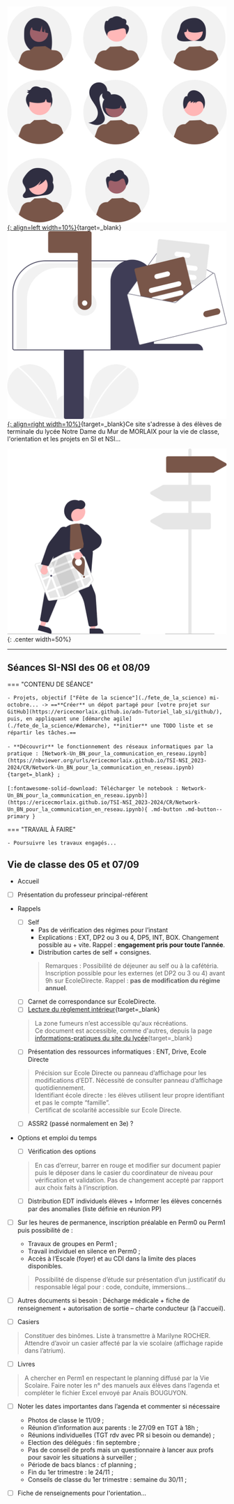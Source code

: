 
[![PJ](images/undraw_Team_re_0bfe.svg "# TEAM - TSI-NSI_2023-2024"){: align=left width=10%}](){target=_blank}[![PJ](images/undraw_Mailbox_re_dvds.svg "@ecmorlaix.fr"){: align=right width=10%}](mailto:@ecmorlaix.fr){target=_blank}Ce site s'adresse à des élèves de terminale du lycée Notre Dame du Mur de MORLAIX pour la vie de classe, l'orientation et les projets en SI et NSI...

![board](images/undraw_right_direction_tge8.svg){: .center width=50%}

***
<!-- ## Du 27/03

- [Grand Oral](https://eduscol.education.fr/729/presentation-du-grand-oral){target=_blank} ;
- [Dossier social étudiant](https://www.messervices.etudiant.gouv.fr/envole/){target=_blank} ;

***
## Le 02/03

- Poursuite du travail sur l'[orientation](./orientation) :
    - ==**Saisir** les derniers voeux sur [ParcourSup](https://www.parcoursup.fr/){target=_blank} avant le **09/03**== ;
    - **Rédiger** ses projets de formation motivés : un [guide ONISEP](./pdf/Fiche_projet-formation-motive.pdf){target=_blank} et des [exemples](https://thotismedia.com/exemple-projet-de-formation-motive/){target=_blank}
    ![Parcoursup-projets motives.gif](./images/Parcoursup-projets motives.gif){: .center width=70%}

- **Participer** aux [activités d'escape game pour l'accueil des troisièmes](https://ericecmorlaix.github.io/accueil_3/){target=_blank} ;
- **Faire** la [mise à jour d'Obsidian pour découvrir les canvas](https://ericecmorlaix.github.io/adn-Tutoriel_Obsidian/7-Options_Plugins/#canvas){target=_blank} ;


***
## Le 05/01 (1h)

- Poursuite du travail sur l'[orientation](./orientation) : 
    - **faire** des `note.md` dans [Obsidian](https://ericecmorlaix.github.io/adn-Tutoriel_Obsidian/){target=_blank}, une par formation, en y incluant des métadonnées (Nom, Lieu, Lien, Attendus, Processus, Dates, Coût, Débouchés, Opinion, Ordre, Questions... ) et des `#tag`, toutes regroupées dans un même dossier de votre coffre ;
    - **préparer** un [diaporama de présentation](https://ericecmorlaix.github.io/adn-Tutoriel_Obsidian/6a-Exports/#diaporama-basique){target=_blank} de votre projet d'orientation à plus ou moins long terme et des plans A, B, C, ..., que vous envisagez pour l'atteindre ;
    - **extraire** les informations utiles à l'aide de [requêtes partagées Dataview](https://md.picasoft.net/Ccpn8zieTQGD_4fGL8mV7Q){target=_blank} pour pouvoir répondre à des questions particulières ;    

***
## Le 16/12 (2h)

- Eléments d'analyse transactionnelle :

<center><iframe width="560" height="315" src="https://www.youtube-nocookie.com/embed/RxEhu8hWmXI" title="YouTube video player" frameborder="0" allow="accelerometer; autoplay; clipboard-write; encrypted-media; gyroscope; picture-in-picture" allowfullscreen></iframe></center>

![Adulte-Parent-Enfant](./images/AT-Image.png){.center width=60%}

- Poursuite du travail sur l'[orientation](./orientation) : ==**faire** des `note.md` dans [Obsidian](./Obsidian), une par formation, en y incluant des métadonnées (Nom, Lieu, Lien, Attendus, Processus, Dates, Coût, Débouchés, Opinion, Ordre, Questions... ) et des `#tag`, toutes regroupées dans un même dossier de votre coffre pour faire des requêtes avec Dataview==

    - Du nouveau bientôt sur [Parcoursup 2023](./pdf/Parcoursup_2023-lettre_d'information_n%C2%B01-20221214.pdf) ;
    - Les sessions instat Fac à Brest se poursuivent tous les mercredis entre 14h et 16h : voir les [formations présentées](https://www.univ-brest.fr/cap-avenir/menu/Bloc-Lyceen/Insta_-Fac){target=_blank} ;
    - Les immersions en prépa à [Kérichen](./pdf/MINISTAGES_CPGE_KERICHEN-Lettre_aux_PROFESSEURS_PRINCIPAUX-min.pdf){target=_blank} et à [Lorient](https://www.lycee-lesage.fr/Formation/journees-dimmersion-en-cpge){target=_blank}

- Vers plus de [sobriété numérique](https://ec-morlaix.github.io/info/sobre/){target=_blank} : répondre au questionnaire du [Défi du grand ménage numérique](https://forms.office.com/Pages/ResponsePage.aspx?id=15R5OuUcb0Km4-7gYW4qbK8if53guTRDmm-NDtFB1m9UQUpKN1I5V0JVVDQyTTFLSjVKNDJITEFDTiQlQCN0PWcu){target=_blank}...

- Activités respectives dans chaque spécialités [TSI_2022-2023](https://ericecmorlaix.github.io/TSI_2022-2023/)
   ou [TNSI_2022-2023](https://ericecmorlaix.github.io/TNSI_2022-2023/) ;

***
## Le 08/12 (1h)

- Vie de Classe :

    - questions diverses...
    - Retours partiels de conseils de classes...

- Poursuite du travail sur l'[orientation](./orientation) : ==**faire** des `note.md` dans [Obsidian](./Obsidian), une par formation, des métadonnées (Nom, Lieu, Lien, Attendus, Processus, Dates, Coût, Débouchés, Opinion, Ordre, Questions... ) et des `#tag`, toutes regroupées dans un même dossier de votre coffre.==

    - Salon [SupArmor](https://www.suparmor.fr/){target=_blank} ce WE à St Brieuc ;
    - Ouverture du catalogue Parcoursup 2023 le 20/12 ;
    - Les sessions instat Fac à Brest se poursuivent tous les mercredis entre 14h et 16h : voir les [formations présentées](https://www.univ-brest.fr/cap-avenir/menu/Bloc-Lyceen/Insta_-Fac){target=_blank} ;

***
## Le 24/11 (1h)

- Vie de Classe :
    - **finir** de se préparer pour la certification [PIX](https://pix.fr/){target=_blank} programmée la semaine prochaine ;
    - questions diverses...

- Poursuite du travail sur l'[orientation](./orientation) : ==**faire** des `note.md` dans [Obsidian](./Obsidian), une par formation, avec des `#tag`, toutes regroupées dans un même dossier de votre coffre.==
    - nouvelle ressource : [https://ideo.bretagne.bzh/](https://ideo.bretagne.bzh/){target=_blank}

***
## Le 10/11 (1h)

- Vie de Classe :
    - Inscription au bac !
    - Apporter une copie de votre attestation JDC ou recensement URGENT ‼️ 
    - [PIX](https://pix.fr/){target=_blank} :
        - faire la [campagne de rentrée TGT code: `SFVUCW857`](https://app.pix.fr/campagnes/SFVUCW857){target=_blank} ;
        - puis faire la [campagne de récolte de votre profil PIX code `HCTRFS261`](https://app.pix.fr/campagnes/HCTRFS261){target=_blank}.
    - questions diverses...
- [Journée nationale de lutte contre le harcèlement scolaire](https://m.facebook.com/story.php?story_fbid=pfbid0GzTZtQfeZEL2ZFeFSgGqyeKhMEiHozACS7fEvpQayt3XRCY78gfnv8wEmMMNRtxil&id=100009852780025&sfnsn=scwspmo){target=_blank}
<center><iframe width="560" height="315" src="https://www.youtube-nocookie.com/embed/gFWq2W0Jly8" title="YouTube video player" frameborder="0" allow="accelerometer; autoplay; clipboard-write; encrypted-media; gyroscope; picture-in-picture" allowfullscreen></iframe></center>

- Poursuite du travail sur l'[orientation](./orientation) :
    

***
## Le 07/11
- Tutoriel de l'application multiplateforme [Obsidian](./Obsidian) ;
- Activités respectives dans chaque spécialités [TSI_2022-2023](https://ericecmorlaix.github.io/TSI_2022-2023/)
   ou [TNSI_2022-2023](https://ericecmorlaix.github.io/TNSI_2022-2023/) ;
   
***
## Le 17/10

- Bilan de la ["Fête de la science"](./fete_de_la_science) : :clap: :clap: :clap: ;

- Découverte de l'application multiplateforme [Obsidian](https://obsidian.md/){target=_blank} -> ==Synchroniser votre classeur déposé sur GitHup avec un coffre d'Obsidian localisé sur votre iPad et y apairer vos fichiers `note.ipynb` avec des `note.md` grace à jupytext dans Carnets== ;

??? resume "Memo de procédure de synchronisation avec GitHub sur iPad"

    Il y a une procédure spécifique pour Mobile (qui doit pouvoir s'appliquer également sur PC) :

    - créer un dépôt sur GitHub (privé ou public) avec un petit README.md (c'est plus pratique) ;
    - générer une clé d'identification sur GitHub <https://docs.github.com/en/authentication/keeping-your-account-and-data-secure/creating-a-personal-access-token>
    - créer un nouveau coffre dans Obsidian ;
    - installer et activer le plugin "Obsidian Git" <https://github.com/denolehov/obsidian-git> ;
    - renseigner les champs password/personal access token et username dans la configuration du plugin "Obsidian Git"
    - puis depuis la palette de commande choisir `Obsidian Git: Clone an existing remote repo` et suivre les instructions...


???+ tip "Comment se construire un second cerveau avec Obsidian en mode [Zettelkasten](https://fr.wikipedia.org/wiki/Zettelkasten)"

    <center><iframe width="560" height="315" src="https://www.youtube-nocookie.com/embed/B9BLia6FN4s" title="YouTube video player" frameborder="0" allow="accelerometer; autoplay; clipboard-write; encrypted-media; gyroscope; picture-in-picture" allowfullscreen></iframe></center>

    <center><iframe width="560" height="315" src="https://www.youtube-nocookie.com/embed/upyTEnzqJwk" title="YouTube video player" frameborder="0" allow="accelerometer; autoplay; clipboard-write; encrypted-media; gyroscope; picture-in-picture" allowfullscreen></iframe></center>

    <center><iframe width="560" height="315" src="https://www.youtube-nocookie.com/embed/beCbmjygkAg" title="YouTube video player" frameborder="0" allow="accelerometer; autoplay; clipboard-write; encrypted-media; gyroscope; picture-in-picture" allowfullscreen></iframe></center>

- [Hommage à Samuel PATTY à 9h15](./pdf/documents_commentes_commemoration-2.pdf){target=_blank} ;

- Activités respectives dans chaque spécialités [TSI_2022-2023](https://ericecmorlaix.github.io/TSI_2022-2023/)
   ou [TNSI_2022-2023](https://ericecmorlaix.github.io/TNSI_2022-2023/) ;

***

## Le 14/10

- Bilan de la ["Fête de la science"](./fete_de_la_science)...
- Découverte de l'application multiplateforme [Obsidian](https://obsidian.md/){target=_blank}

<iframe width="560" height="315" src="https://www.youtube-nocookie.com/embed/WRkvdtm7ybw" title="YouTube video player" frameborder="0" allow="accelerometer; autoplay; clipboard-write; encrypted-media; gyroscope; picture-in-picture" allowfullscreen></iframe>

<iframe width="560" height="315" src="https://www.youtube-nocookie.com/embed/videoseries?list=PL8bMNHR1PpLgkSs5-Bg6icsdxPGsklzai" title="YouTube video player" frameborder="0" allow="accelerometer; autoplay; clipboard-write; encrypted-media; gyroscope; picture-in-picture" allowfullscreen></iframe>

- Activités respectives dans chaque spécialités [TSI_2022-2023](https://ericecmorlaix.github.io/TSI_2022-2023/)
   ou [TNSI_2022-2023](https://ericecmorlaix.github.io/TNSI_2022-2023/) ;

***
## Le 13/10 (1h)

- Vie de Classe :
    - [campagne de rentrée](https://app.pix.fr/campagnes/SFVUCW857){target=_blank} [PIX](https://pix.fr/){target=_blank} ?
    - questions diverses...
- Poursuite du travail sur l'[orientation](./orientation) :
    - lire [Ces 12 "jobs du futur" qui vont exploser](https://start.lesechos.fr/travailler-mieux/classements/ces-12-jobs-du-futur-qui-vont-exploser-1174984?xtor=CS2-11)

## Le 10/10, jour J

- ["Fête de la science"](./fete_de_la_science) dans l'atrium de 9h à 16h20...

## Les 3 et 7/10 (1h + 2h)

- Projets, objectif ["Fête de la science"](./fete_de_la_science) le lundi 10 octobre... -> ==Fin des préparatifs, installation le 7/10 à partir de 16h20==

## Le 30/09 (1h30 de préparations + 0h30 pour les revues)

- Projets, objectif ["Fête de la science"](./fete_de_la_science) le lundi 10 octobre... -> ==Point d'étape oral de 5 minutes sur chaque stand : ce qu'on présentera, ce que l'on fera faire aux visiteurs, ce qui est prêt, ce qui reste à préparer...==

***
## Le 29/09 (1h)

- Vie de Classe : [Lettre aux élèves de terminale](./pdf/Lettre_aux_terminales.pdf){target=_blank}, questions diverses...
- Poursuite du travail sur l'[orientation](./orientation) : [Site du CDI onglet parcours avenir](./orientation#sites-du-cdi) et [Forum en ligne](./orientation#forum-en-ligne) ;
- PIX : se [connecter](https://pix.fr/){target=_blank} puis faire la [campagne de rentrée](https://app.pix.fr/campagnes/SFVUCW857){target=_blank} ;
- ...
***
## Du 16 au 26/09 (2h + 1h)x2

- Projets, objectif ["Fête de la science"](./fete_de_la_science) le lundi 10 octobre... -> ==En appliquant une [démarche agile](./fete_de_la_science/#demarche), **développer** une médiation scientifique s'apuyant sur les sujets de vos projets==


***
## Le 15/09 (1h)

- Vie de Classe : PIX (??), questions diverses...
- Début du travail sur l'[orientation](./orientation)
- ...

***
## Les 09 et 12/09 (2h + 1h)

- Projets, objectif ["Fête de la science"](./fete_de_la_science) le lundi 10 octobre... -> ==En appliquant une [démarche agile](./fete_de_la_science/#demarche), **Initier** une TODO liste et se répartir les tâches==

*** -->

## Séances SI-NSI des 06 et 08/09

=== "CONTENU DE SÉANCE"

    - Projets, objectif ["Fête de la science"](./fete_de_la_science) mi-octobre... -> ==**Créer** un dépot partagé pour [votre projet sur GitHub](https://ericecmorlaix.github.io/adn-Tutoriel_lab_si/github/), puis, en appliquant une [démarche agile](./fete_de_la_science/#demarche), **initier** une TODO liste et se répartir les tâches.==

    - **Découvrir** le fonctionnement des réseaux informatiques par la pratique : [Network-Un_BN_pour_la_communication_en_reseau.ipynb](https://nbviewer.org/urls/ericecmorlaix.github.io/TSI-NSI_2023-2024/CR/Network-Un_BN_pour_la_communication_en_reseau.ipynb){target=_blank} ;

    [:fontawesome-solid-download: Télécharger le notebook : Network-Un_BN_pour_la_communication_en_reseau.ipynb)](https://ericecmorlaix.github.io/TSI-NSI_2023-2024/CR/Network-Un_BN_pour_la_communication_en_reseau.ipynb){ .md-button .md-button--primary } 

=== "TRAVAIL À FAIRE"

    - Poursuivre les travaux engagés...

## Vie de classe des 05 et 07/09

- Accueil
- [ ] Présentation du professeur principal-référent
- Rappels
    -	[ ] Self
       -	Pas de vérification des régimes pour l’instant
       -	Explications : EXT, DP2 ou 3 ou 4, DP5, INT, BOX. Changement possible au + vite. Rappel : **engagement pris pour toute l’année**.
       -	Distribution cartes de self + consignes.
      > Remarques : Possibilité de déjeuner au self ou à la cafétéria. Inscription possible pour les externes (et DP2 ou 3 ou 4) avant 9h sur EcoleDirecte. Rappel : **pas de modification du régime annuel**.
    - [ ] Carnet de correspondance sur EcoleDirecte.
    - [ ] [Lecture du règlement intérieur](https://www.ecmorlaix.fr/uploads/2018/09/2023-2024-Reglement-interieur-Lycee.pdf){target=_blank}
    > La zone fumeurs n’est accessible qu'aux récréations.  
    > Ce document est accessible, comme d'autres, depuis la page [informations-pratiques du site du lycée](https://www.ecmorlaix.fr/nos-etablissements/lycee-notre-dame-du-mur/informations-pratiques/){target=_blank}

    - [ ] Présentation des ressources informatiques : ENT, Drive, Ecole Directe
    > Précision sur Ecole Directe ou panneau d’affichage pour les modifications d’EDT. Nécessité de consulter panneau d’affichage quotidiennement.  
    > Identifiant école directe : les élèves utilisent leur propre identifiant et pas le compte “famille”.  
    > Certificat de scolarité accessible sur Ecole Directe.

    - [ ] ASSR2 (passé normalement en 3e) ?

-	Options et emploi du temps
    - [ ] Vérification des options
    > En cas d’erreur, barrer en rouge et modifier sur document papier puis le déposer dans le casier du coordinateur de niveau pour vérification et validation.
    > Pas de changement accepté par rapport aux choix faits à l’inscription.
    - [ ] Distribution EDT individuels élèves + Informer les élèves concernés par des anomalies (liste définie en réunion PP)


- [ ] Sur les heures de permanence, inscription préalable en Perm0 ou Perm1 puis possibilité de :
    -	Travaux de groupes en Perm1 ;
    -	Travail individuel en silence en Perm0 ;
    -	Accès à l’Escale (foyer) et au CDI dans la limite des places disponibles.
    > Possibilité de dispense d’étude sur présentation d’un justificatif du responsable légal pour : code, conduite, immersions… 
- [ ] Autres documents si besoin : Décharge médicale + fiche de renseignement + autorisation de sortie – charte conducteur (à l'accueil).

- [ ] Casiers
> Constituer des binômes. Liste à transmettre à Marilyne ROCHER.
> Attendre d’avoir un casier affecté par la vie scolaire (affichage rapide dans l’atrium).

- [ ] Livres
> A chercher en Perm1 en respectant le planning diffusé par la Vie Scolaire.
> Faire noter les n° des manuels aux élèves dans l’agenda et compléter le fichier Excel envoyé par Anaïs BOUGUYON.

- [ ] Noter les dates importantes dans l’agenda et commenter si nécessaire
    - Photos de classe le 11/09 ;
    - Réunion d’information aux parents :  le 27/09 en TGT à 18h ;
    - Réunions individuelles (TGT rdv avec PR si besoin ou demande) ;
    - Election des délégués : fin septembre ;
    - Pas de conseil de profs mais un questionnaire à lancer aux profs pour savoir les situations à surveiller ;
    - Période de bacs blancs : cf planning ;
    - Fin du 1er trimestre : le 24/11 ;  
    - Conseils de classe du 1er trimestre : semaine du 30/11 ;
    
- [ ] Fiche de renseignements pour l'orientation...

<!-- LISTE DES DOCUMENTS A PREVOIR

•	[ ] Cartes de self dans le casier du PP
•	[ ] Liste de classe à émarger pour le règlement avec groupes et options le casier du PP
•	[ ] EDT individuels dans le casier du PP
•	[ ] Liste de classe pour casiers dans le casier du PP
•	[ ] Courrier Réunion Parents 1GT-TGT dans le casier du PP
•	[ ] Règlement intérieur via Ecole Directe
•	[ ] Règlement intérieur à récupérer en Perm1
•	[ ] Charte du conducteur à l'accueil -->








